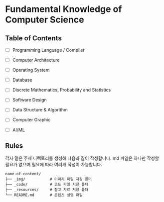 # Fundamental Knowledge of Computer Science 

## Table of Contents

- [ ] Programming Language / Compiler
- [ ] Computer Architecture
- [ ] Operating System
- [ ] Database
- [ ] Discrete Mathematics, Probability and Statistics
- [ ] Software Design
- [ ] Data Structure & Algorithm
- [ ] Computer Graphic
- [ ] AI/ML


## Rules
각자 맡은 주제 디렉토리를 생성해 다음과 같이 작성합니다. md 파일은 하나만 작성할 필요가 없으며 필요에 따라 여러개 작성이 가능합니다. 
```
name-of-content/
├── _img/           # 이미지 파일 저장 폴더
├── _code/          # 코드 파일 저장 폴더
├── _resources/     # 참고 자료 저장 폴더
└── README.md       # 콘텐츠 설명 파일
```
